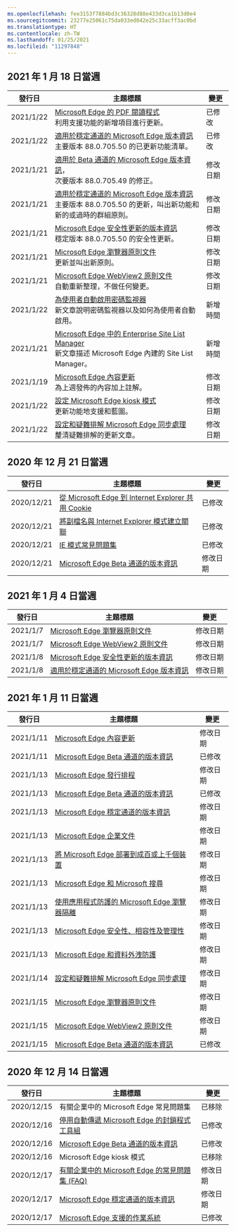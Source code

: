 ```yaml
---
ms.openlocfilehash: fee3153f7884bd3c36328d88e433d3ca1b13d0e4
ms.sourcegitcommit: 23277e25061c75da033ed042e25c33acff3ac0bd
ms.translationtype: HT
ms.contentlocale: zh-TW
ms.lasthandoff: 01/25/2021
ms.locfileid: "11297848"
---
```

<!-- This file is generated automatically each week. Changes made to this file will be overwritten.-->

## 2021 年 1 月 18 日當週


| 發行日 |主題標題 | 變更 |
|------|------------|--------|
| 2021/1/22 | [Microsoft Edge 的 PDF 閱讀程式](/DeployEdge/microsoft-edge-pdf)<br>利用支援功能的新增項目進行更新。 | 已修改 |
| 2021/1/22 | [適用於穩定通道的 Microsoft Edge 版本資訊](/DeployEdge/microsoft-edge-relnote-stable-channel)<br>主要版本 88.0.705.50 的已更新功能清單。 | 已修改 |
| 2021/1/21 | [適用於 Beta 通道的 Microsoft Edge 版本資訊](/DeployEdge/microsoft-edge-relnote-beta-channel)，<br>次要版本 88.0.705.49 的修正。| 修改日期 |
| 2021/1/21 | [適用於穩定通道的 Microsoft Edge 版本資訊](/DeployEdge/microsoft-edge-relnote-stable-channel)<br>主要版本 88.0.705.50 的更新，叫出新功能和新的或過時的群組原則。| 修改日期 |
| 2021/1/21 | [Microsoft Edge 安全性更新的版本資訊](/DeployEdge/microsoft-edge-relnotes-security)<br>穩定版本 88.0.705.50 的安全性更新。  | 修改日期 |
| 2021/1/21 | [Microsoft Edge 瀏覽器原則文件](/DeployEdge/microsoft-edge-policies)<br>更新並叫出新原則。| 修改日期 |
| 2021/1/21 | [Microsoft Edge WebView2 原則文件](/DeployEdge/microsoft-edge-webview-policies)<br>自動重新整理，不做任何變更。 | 修改日期 |
| 2021/1/22 | [為使用者自動啟用密碼監視器](/DeployEdge/microsoft-edge-security-password-monitor)<br>新文章說明密碼監視器以及如何為使用者自動啟用。 | 新增時間 |
| 2021/1/21 | [Microsoft Edge 中的 Enterprise Site List Manager  ](/DeployEdge/edge-ie-mode-site-list-manager)<br>新文章描述 Microsoft Edge 內建的 Site List Manager。 | 新增時間 |
| 2021/1/19 | [Microsoft Edge 內容更新](/DeployEdge/microsoft-edge-content-updates)<br>為上週發佈的內容加上註解。 | 修改日期 |
| 2021/1/22 | [設定 Microsoft Edge kiosk 模式](/DeployEdge/microsoft-edge-configure-kiosk-mode)<br>更新功能地支援和藍圖。 | 修改日期 |
| 2021/1/22 | [設定和疑難排解 Microsoft Edge 同步處理](/DeployEdge/microsoft-edge-enterprise-sync)<br>釐清疑難排解的更新文章。 | 修改日期 |


## 2020 年 12 月 21 日當週


| 發行日 |主題標題 | 變更 |
|------|------------|--------|
| 2020/12/21 | [從 Microsoft Edge 到 Internet Explorer 共用 Cookie](/DeployEdge/edge-ie-mode-add-guidance-cookieshare) | 已修改 |
| 2020/12/21 | [將副檔名與 Internet Explorer 模式建立關聯](/DeployEdge/edge-ie-mode-add-guidance-filetype-associations) | 已修改 |
| 2020/12/21 | [IE 模式常見問題集](/DeployEdge/edge-ie-mode-faq) | 已修改 |
| 2020/12/21 | [Microsoft Edge Beta 通道的版本資訊](/DeployEdge/microsoft-edge-relnote-beta-channel) | 修改日期 |


## 2021 年 1 月 4 日當週


| 發行日 |主題標題 | 變更 |
|------|------------|--------|
| 2021/1/7 | [Microsoft Edge 瀏覽器原則文件](/DeployEdge/microsoft-edge-policies) | 修改日期 |
| 2021/1/7 | [Microsoft Edge WebView2 原則文件](/DeployEdge/microsoft-edge-webview-policies) | 修改日期 |
| 2021/1/8 | [Microsoft Edge 安全性更新的版本資訊](/DeployEdge/microsoft-edge-relnotes-security) | 修改日期 |
| 2021/1/8 | [適用於穩定通道的 Microsoft Edge 版本資訊](/DeployEdge/microsoft-edge-relnote-stable-channel) | 修改日期 |


## 2021 年 1 月 11 日當週


| 發行日 |主題標題 | 變更 |
|------|------------|--------|
| 2021/1/11 | [Microsoft Edge 內容更新](/DeployEdge/microsoft-edge-content-updates) | 修改日期 |
| 2021/1/11 | [Microsoft Edge Beta 通道的版本資訊](/DeployEdge/microsoft-edge-relnote-beta-channel) | 已修改 |
| 2021/1/13 | [Microsoft Edge 發行排程](/DeployEdge/microsoft-edge-release-schedule) | 修改日期 |
| 2021/1/13 | [Microsoft Edge Beta 通道的版本資訊](/DeployEdge/microsoft-edge-relnote-beta-channel) | 已修改 |
| 2021/1/13 | [Microsoft Edge 穩定通道的版本資訊](/DeployEdge/microsoft-edge-relnote-stable-channel) | 修改日期 |
| 2021/1/13 | [Microsoft Edge 企業文件](/DeployEdge/index) | 修改日期 |
| 2021/1/13 | [將 Microsoft Edge 部署到成百或上千個裝置](/DeployEdge/microsoft-edge-video-deploy) | 修改日期 |
| 2021/1/13 | [Microsoft Edge 和 Microsoft 搜尋](/DeployEdge/microsoft-edge-video-search) | 修改日期 |
| 2021/1/13 | [使用應用程式防護的 Microsoft Edge 瀏覽器隔離](/DeployEdge/microsoft-edge-video-security-application-guard) | 修改日期 |
| 2021/1/13 | [Microsoft Edge 安全性、相容性及管理性](/DeployEdge/microsoft-edge-video-security-compatibility-manageability) | 修改日期 |
| 2021/1/13 | [Microsoft Edge 和資料外洩防護](/DeployEdge/microsoft-edge-video-security-dlp) | 修改日期 |
| 2021/1/14 | [設定和疑難排解 Microsoft Edge 同步處理](/DeployEdge/microsoft-edge-enterprise-sync) | 修改日期 |
| 2021/1/15 | [Microsoft Edge 瀏覽器原則文件](/DeployEdge/microsoft-edge-policies) | 修改日期 |
| 2021/1/15 | [Microsoft Edge WebView2 原則文件](/DeployEdge/microsoft-edge-webview-policies) | 修改日期 |
| 2021/1/15 | [Microsoft Edge Beta 通道的版本資訊](/DeployEdge/microsoft-edge-relnote-beta-channel) | 已修改 |


## 2020 年 12 月 14 日當週


| 發行日 |主題標題 | 變更 |
|------|------------|--------|
| 2020/12/15 | 有關企業中的 Microsoft Edge 常見問題集 | 已移除 |
| 2020/12/16 | [停用自動傳遞 Microsoft Edge 的封鎖程式工具組](/DeployEdge/microsoft-edge-blocker-toolkit) | 已修改 |
| 2020/12/16 | [Microsoft Edge Beta 通道的版本資訊](/DeployEdge/microsoft-edge-relnote-beta-channel) | 已修改 |
| 2020/12/16 | Microsoft Edge kiosk 模式 | 已移除 |
| 2020/12/17 | [有關企業中的 Microsoft Edge 的常見問題集 (FAQ)](/DeployEdge/faqs-edge-in-the-enterprise) | 修改日期 |
| 2020/12/17 | [Microsoft Edge 穩定通道的版本資訊](/DeployEdge/microsoft-edge-relnote-stable-channel) | 修改日期 |
| 2020/12/17 | [Microsoft Edge 支援的作業系統](/DeployEdge/microsoft-edge-supported-operating-systems) | 已修改 |
